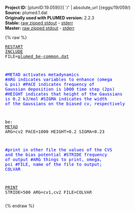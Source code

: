 **Project ID:** [plumID:19.059]({{ '/' | absolute_url }}eggs/19/059/)  
**Source:** plumed.1.dat  
**Originally used with PLUMED version:** 2.2.3  
**Stable:** [raw zipped stdout](plumed.1.dat.plumed.stdout.txt.zip) - [stderr](plumed.1.dat.plumed.stderr)  
**Master:** [raw zipped stdout](plumed.1.dat.plumed_master.stdout.txt.zip) - [stderr](plumed.1.dat.plumed_master.stderr)  

{% raw %}<pre>
<a href="https://plumed.github.io/doc-master/user-doc/html/_r_e_s_t_a_r_t.html">RESTART</a>
<a href="https://plumed.github.io/doc-master/user-doc/html/_i_n_c_l_u_d_e.html">INCLUDE</a> FILE=<a href="plumed_be-common.dat.html">plumed_be-common.dat</a>

<span style="color:blue">#METAD activates metadynamics</span>
<span style="color:blue">#ARG indicates variables to enhance (omega & psi)</span>
<span style="color:blue">#PACE indicates frequency of Gaussian deposition is 1000 time step (2ps)</span>
<span style="color:blue">#HEIGHT indicates that height of the Gaussians is 0.2 kJ/mol</span>
<span style="color:blue">#SIGMA indicates the width of the Gaussians on the biased cv, respectively</span>

be: <a href="https://plumed.github.io/doc-master/user-doc/html/_m_e_t_a_d.html">METAD</a> ARG=cv2 PACE=1000 HEIGHT=0.2 SIGMA=0.23

<span style="color:blue">#print in other file the values of the CVS and the bias potential</span>
<span style="color:blue">#STRIDE frequency of output</span>
<span style="color:blue">#ARG things to print, omega, psi</span>
<span style="color:blue">#FILE, name of the file to output; COLVAR</span>

<a href="https://plumed.github.io/doc-master/user-doc/html/_p_r_i_n_t.html">PRINT</a> STRIDE=500 ARG=cv1,cv2 FILE=COLVAR
</pre>{% endraw %}
